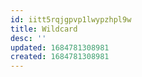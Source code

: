 ```yaml
---
id: iitt5rqjgpvp1lwypzhpl9w
title: Wildcard
desc: ''
updated: 1684781308981
created: 1684781308981
---
```

